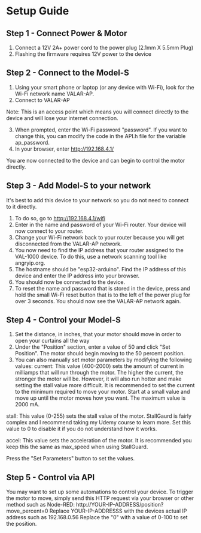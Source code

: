 # Setup Guide

## Step 1 - Connect Power & Motor
1. Connect a 12V 2A+ power cord to the power plug (2.1mm X 5.5mm Plug)
2. Flashing the firmware requires 12V power to the device

## Step 2 - Connect to the Model-S
1. Using your smart phone or laptop (or any device with Wi-Fi), look for the Wi-Fi network name VALAR-AP.
2. Connect to VALAR-AP

Note: This is an access point which means you will connect directly to the device and will lose your internet connection.

3. When prompted, enter the Wi-Fi password "password". If you want to change this, you can modify the code in the API.h file for the variable ap_password.
4. In your browser, enter http://192.168.4.1/

You are now connected to the device and can begin to control the motor directly.

## Step 3 - Add Model-S to your network
It's best to add this device to your network so you do not need to connect to it directly.
1. To do so, go to http://192.168.4.1/wifi
2. Enter in the name and password of your Wi-Fi router. Your device will now connect to your router.
3. Change your Wi-Fi network back to your router because you will get disconnected from the VALAR-AP network.
4. You now need to find the IP address that your router assigned to the VAL-1000 device. To do this, use a network scanning tool like angryip.org.
5. The hostname should be "esp32-arduino". Find the IP address of this device and enter the IP address into your browser.
6. You should now be connected to the device.
7. To reset the name and password that is stored in the device, press and hold the small Wi-Fi reset button that is to the left of the power plug for over 3 seconds. You should now see the VALAR-AP network again.

## Step 4 - Control your Model-S
1. Set the distance, in inches, that your motor should move in order to open your curtains all the way
2. Under the "Position" section, enter a value of 50 and click "Set Position". The motor should begin moving to the 50 percent position.
3. You can also manually set motor parameters by modifying the following values:
current:
This value (400-2000) sets the amount of current in milliamps that will run through the motor. The higher the current, the stronger the motor will be. However, it will also run hotter and make setting the stall value more difficult. It is recommended to set the current to the minimum required to move your motor. Start at a small value and move up until the motor moves how you want. The maximum value is 2000 mA.

stall:
This value (0-255) sets the stall value of the motor. StallGaurd is fairly complex and I recommend taking my Udemy course to learn more. Set this value to 0 to disable it if you do not understand how it works.

accel:
This value sets the acceleration of the motor. It is recommended you keep this the same as max_speed when using StallGuard.

Press the "Set Parameters" button to set the values.

## Step 5 - Control via API
You may want to set up some automations to control your device. To trigger the motor to move, simply send this HTTP request via your browser or other method such as Node-RED:
http://YOUR-IP-ADDRESS/position?move_percent=0
Replace YOUR-IP-ADDRESSS with the devices actual IP address such as 192.168.0.56
Replace the "0" with a value of 0-100 to set the position.
